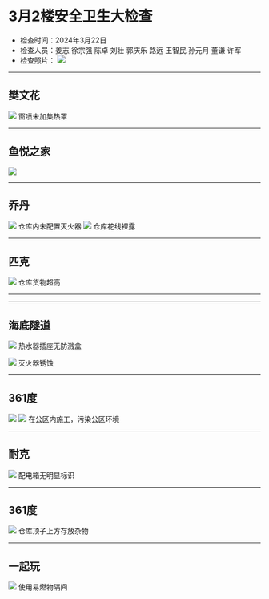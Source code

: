 # 3月2楼安全卫生大检查
- 检查时间：2024年3月22日
- 检查人员：姜志 徐宗强 陈卓 刘壮 郭庆乐 路远 王智民 孙元月 董谦 许军
- 检查照片：
 ![](/inspection-img/m3/2m-2f-inspection-person.jpg)
---
## 樊文花
![](/inspection-img/m3/2m-2f-1.jpg)
窗喷未加集热罩

---

## 鱼悦之家
![](/inspection-img/m3/2m-2f-2.jpg)

---

## 乔丹
![](/inspection-img/m3/2m-2f-3.jpg)
仓库内未配置灭火器
![](/inspection-img/m3/2m-2f-5.jpg)
仓库花线裸露

---

## 匹克
![](/inspection-img/m3/2m-2f-4.jpg)
仓库货物超高

---

---

## 海底隧道
![](/inspection-img/m3/2m-2f-6.jpg)
热水器插座无防溅盒

![](/inspection-img/m3/2m-2f-7.jpg)
灭火器锈蚀

---

## 361度

![](/inspection-img/m3/2m-2f-8.jpg)
![](/inspection-img/m3/2m-2f-9.jpg)
在公区内施工，污染公区环境

---

## 耐克
![](/inspection-img/m3/2m-2f-10.jpg)
配电箱无明显标识

---

## 361度
![](/inspection-img/m3/2m-2f-11.jpg)
仓库顶子上方存放杂物

---

## 一起玩
![](/inspection-img/m3/2m-2f-12.jpg)
使用易燃物隔间
